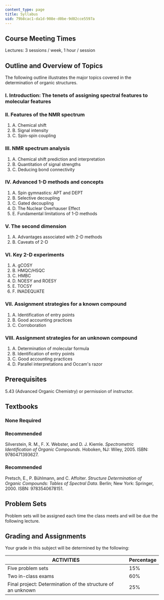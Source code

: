 ```yaml
---
content_type: page
title: Syllabus
uid: 79b8cac1-da1d-908e-d0be-9d02cce5597a
---
```


Course Meeting Times
--------------------

Lectures: 3 sessions / week, 1 hour / session

Outline and Overview of Topics
------------------------------

The following outline illustrates the major topics covered in the determination of organic structures.

### I. Introduction: The tenets of assigning spectral features to molecular features

### II. Features of the NMR spectrum

1.  A. Chemical shift
2.  B. Signal intensity
3.  C. Spin-spin coupling

### III. NMR spectrum analysis

1.  A. Chemical shift prediction and interpretation
2.  B. Quantitation of signal strengths
3.  C. Deducing bond connectivity

### IV. Advanced 1-D methods and concepts

1.  A. Spin gymnastics: APT and DEPT
2.  B. Selective decoupling
3.  C. Gated decoupling
4.  D. The Nuclear Overhauser Effect
5.  E. Fundamental limitations of 1-D methods

### V. The second dimension

1.  A. Advantages associated with 2-D methods
2.  B. Caveats of 2-D

### VI. Key 2-D experiments

1.  A. gCOSY
2.  B. HMQC/HSQC
3.  C. HMBC
4.  D. NOESY and ROESY
5.  E. TOCSY
6.  F. INADEQUATE

### VII. Assignment strategies for a known compound

1.  A. Identification of entry points
2.  B. Good accounting practices
3.  C. Corroboration

### VIII. Assignment strategies for an unknown compound

1.  A. Determination of molecular formula
2.  B. Identification of entry points
3.  C. Good accounting practices
4.  D. Parallel interpretations and Occam's razor

Prerequisites
-------------

5.43 (Advanced Organic Chemistry) or permission of instructor.

Textbooks
---------

### None Required

### Recommended

Silverstein, R. M., F. X. Webster, and D. J. Kiemle. _Spectrometric Identification of Organic Compounds_. Hoboken, NJ: Wiley, 2005. ISBN: 9780471393627.

### Recommended

Pretsch, E., P. Bühlmann, and C. Affolter. _Structure Determination of Organic Compounds: Tables of Spectral Data_. Berlin; New York: Springer, 2000. ISBN: 9783540678151.

Problem Sets
------------

Problem sets will be assigned each time the class meets and will be due the following lecture.

Grading and Assignments
-----------------------

Your grade in this subject will be determined by the following:

| ACTIVITIES | Percentage |
| --- | --- |
| Five problem sets | 15% |
| Two in-class exams | 60% |
| Final project: Determination of the structure of an unknown | 25%